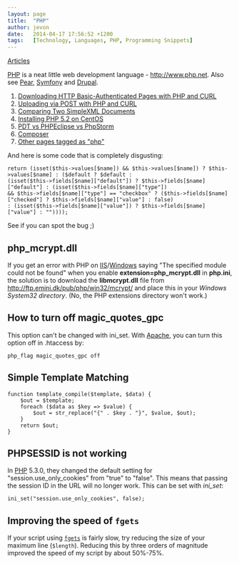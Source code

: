```yaml
---
layout: page
title:  "PHP"
author: jevon
date:   2014-04-17 17:56:52 +1200
tags:   [Technology, Languages, PHP, Programming Snippets]
---
```


[Articles](articles.md)

[PHP](php.md) is a neat little web development language - http://www.php.net. Also see [Pear](pear.md), [Symfony](symfony.md) and [Drupal](drupal.md).

1. [Downloading HTTP Basic-Authenticated Pages with PHP and CURL](downloading-http-basic-authenticated-pages-with-php-and-curl.md)
1. [Uploading via POST with PHP and CURL](uploading-via-post-with-php-and-curl.md)
1. [Comparing Two SimpleXML Documents](comparing-two-simplexml-documents.md)
1. [Installing PHP 5.2 on CentOS](installing-php-5-2-on-centos.md)
1. [PDT vs PHPEclipse vs PhpStorm](pdt-vs-phpeclipse-vs-phpstorm.md)
1. [Composer](composer.md)
1. <a href="http://www.delicious.com/jevonwright/php" class="delicious">Other pages tagged as "php"</a>

And here is some code that is completely disgusting:
```
return (isset($this->values[$name]) && $this->values[$name]) ? $this->values[$name] : ($default ? $default : 
(isset($this->fields[$name]["default"]) ? $this->fields[$name]["default"] : (isset($this->fields[$name]["type"]) 
&& $this->fields[$name]["type"] == "checkbox" ? ($this->fields[$name]["checked"] ? $this->fields[$name]["value"] : false) 
: (isset($this->fields[$name]["value"]) ? $this->fields[$name]["value"] : ""))));
```

See if you can spot the bug ;)

## php_mcrypt.dll

If you get an error with PHP on [IIS](iis.md)/[Windows](windows.md) saying "The specified module could not be found" when you enable **extension=php_mcrypt.dll** in **php.ini**, the solution is to download the **libmcrypt.dll** file from http://ftp.emini.dk/pub/php/win32/mcrypt/ and place this in your _Windows System32 directory_. (No, the PHP extensions directory won't work.)

## How to turn off magic_quotes_gpc

This option can't be changed with ini_set. With [Apache](apache.md), you can turn this option off in .htaccess by:

`php_flag magic_quotes_gpc off`

## Simple Template Matching
```
function template_compile($template, $data) {
	$out = $template;
	foreach ($data as $key => $value) {
		$out = str_replace("{" . $key . "}", $value, $out);
	}
	return $out;
}
```

## PHPSESSID is not working
In [PHP](php.md) 5.3.0, they changed the default setting for "session.use_only_cookies" from "true" to "false". This means that passing the session ID in the URL will no longer work. This can be set with _ini_set_:

`ini_set("session.use_only_cookies", false);`

## Improving the speed of `fgets`
If your script using <a href="http://php.net/fgets">`fgets`</a> is fairly slow, try reducing the size of your maximum line (`$length`). Reducing this by three orders of magnitude improved the speed of my script by about 50%-75%.
